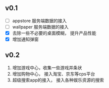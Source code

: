 ## v0.1
- [ ] appstore 服务端数据的接入
- [ ]  wallpaper 服务端数据的接入
- [x] 去除一些不必要的桌面模糊， 提升产品性能
- [x]  增加通知弹窗

## v0.2
1. 增加游戏中心，收集一些游戏并条状
2. 增加购物中心， 接入淘宝、京东等cps平台
3. 超级搜索app的接入， 接入各种娱乐资源的搜索
